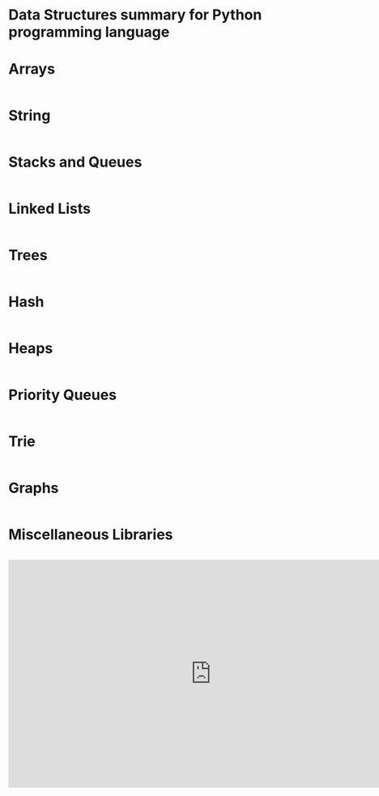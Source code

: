 # Data Structures summary for Python programming language

# Arrays

```

```

# String

```

```

# Stacks and Queues

```

```

# Linked Lists

```

```

# Trees

```

```

# Hash

```

```

# Heaps

```

```

# Priority Queues

```

```

# Trie

```

```

# Graphs

```

```

# Miscellaneous Libraries

```

```

<iframe style="border:none" width="800" height="450" src="https://whimsical.com/embed/TCnQAvXHDv6MPFQzegcueC"></iframe>

